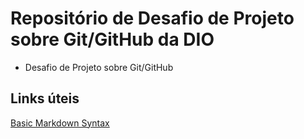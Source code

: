 # Repositório de Desafio de Projeto sobre Git/GitHub da DIO
- Desafio de Projeto sobre Git/GitHub

## Links úteis
[Basic Markdown Syntax](https://www.markdownguide.org/basic-syntax)
